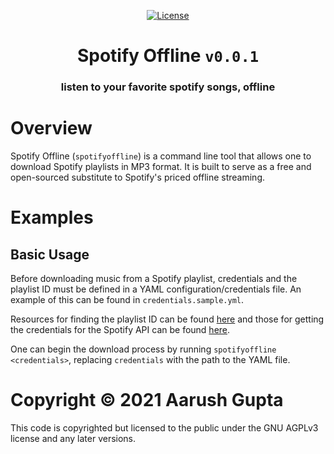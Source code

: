 <p align = "center">
    <a href = "https://opensource.org/licenses/MIT">
        <img alt = "License" src = "https://img.shields.io/badge/License-AGPLv3-green.svg">
    </a>
</p>

<h1 align = "center">Spotify Offline <code>v0.0.1</code></h1>
<h3 align = "center">listen to your favorite spotify songs, offline</h3>

# Overview

Spotify Offline (`spotifyoffline`) is a command line tool that allows one to download Spotify playlists in MP3 format. It is built to serve as a free and open-sourced substitute to Spotify's priced offline streaming.

# Examples

## Basic Usage

Before downloading music from a Spotify playlist, credentials and the playlist ID must be defined in a YAML configuration/credentials file. An example of this can be found in `credentials.sample.yml`.

Resources for finding the playlist ID can be found [here](https://clients.caster.fm/knowledgebase/110/How-to-find-Spotify-playlist-ID.html) and those for getting the credentials for the Spotify API can be found [here](https://developer.spotify.com/documentation/general/guides/app-settings/).

One can begin the download process by running `spotifyoffline <credentials>`, replacing `credentials` with the path to the YAML file.

# Copyright &copy; 2021 Aarush Gupta
This code is copyrighted but licensed to the public under the GNU AGPLv3 license and any later versions.
